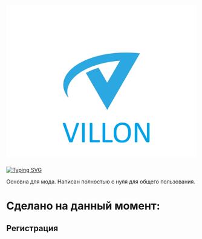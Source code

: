 <h1 align="center">
  <img src="https://github.com/EmpirePlayer/villon_rp/blob/main/VILLON_LOGO.png">
</h1>
<a href="https://git.io/typing-svg"><img src="https://readme-typing-svg.demolab.com?font=Fira+Code&pause=1000&width=435&lines=Villon+Role+Play" alt="Typing SVG" /></a>

Основна для мода. Написан полностью с нуля для общего пользования.

# Сделано на данный момент:
## Регистрация
